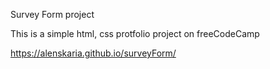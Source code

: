 Survey Form project

This is a simple html, css protfolio project on freeCodeCamp

https://alenskaria.github.io/surveyForm/